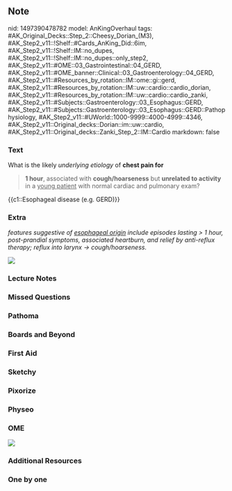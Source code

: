 ## Note
nid: 1497390478782
model: AnKingOverhaul
tags: #AK_Original_Decks::Step_2::Cheesy_Dorian_(M3), #AK_Step2_v11::!Shelf::#Cards_AnKing_Did::6im, #AK_Step2_v11::!Shelf::IM::no_dupes, #AK_Step2_v11::!Shelf::IM::no_dupes::only_step2, #AK_Step2_v11::#OME::03_Gastrointestinal::04_GERD, #AK_Step2_v11::#OME_banner::Clinical::03_Gastroenterology::04_GERD, #AK_Step2_v11::#Resources_by_rotation::IM::ome::gi::gerd, #AK_Step2_v11::#Resources_by_rotation::IM::uw::cardio::cardio_dorian, #AK_Step2_v11::#Resources_by_rotation::IM::uw::cardio::cardio_zanki, #AK_Step2_v11::#Subjects::Gastroenterology::03_Esophagus::GERD, #AK_Step2_v11::#Subjects::Gastroenterology::03_Esophagus::GERD::Pathophysiology, #AK_Step2_v11::#UWorld::1000-9999::4000-4999::4346, #AK_Step2_v11::Original_decks::Dorian::im::uw::cardio, #AK_Step2_v11::Original_decks::Zanki_Step_2::IM::Cardio
markdown: false

### Text
What is the likely <i>underlying etiology</i> of <b>chest pain for
> 1 hour</b>, associated with <b>cough/hoarseness</b> but
<b>unrelated to activity</b> in a <u>young patient</u> with normal
cardiac and pulmonary exam?
<div>
  {{c1::Esophageal disease (e.g. GERD)}}
</div>

### Extra
<i>features suggestive of <u>esophageal origin</u> include episodes
lasting > 1 hour, post-prandial symptoms, associated heartburn,
and relief by anti-reflux therapy; reflux into larynx →
cough/hoarseness.</i>
<div>
  <div>
    <i><img src="Ddx%20of%20Chest%20Pain.png"></i>
  </div>
</div>

### Lecture Notes


### Missed Questions


### Pathoma


### Boards and Beyond


### First Aid


### Sketchy


### Pixorize


### Physeo


### OME
<div class="ome-widget">
  <a href=
  "https://onlinemeded.org/spa/gastroenterology/gerd/acquire?ref=anki">
  <img src="_OME_AnkiFlashcards_Lesson_6.png"></a>
</div>

### Additional Resources


### One by one

